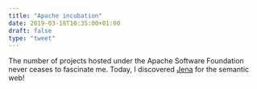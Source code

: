 ```yaml
---
title: "Apache incubation"
date: 2019-03-18T10:35:00+01:00
draft: false
type: "tweet"
---
```


The number of projects hosted under the Apache Software Foundation never ceases
to fascinate me. Today, I discovered [Jena](http://jena.apache.org) for the semantic web!
